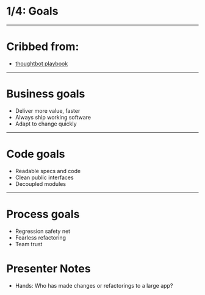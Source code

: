 # 1/4: Goals

---

# Cribbed from:

* [thoughtbot playbook](http://playbook.thoughtbot.com/finding-a-rhythm/test-driven-development/) 

---

# Business goals

* Deliver more value, faster
* Always ship working software
* Adapt to change quickly

---

# Code goals

* Readable specs and code
* Clean public interfaces
* Decoupled modules

---

# Process goals

* Regression safety net
* Fearless refactoring
* Team trust

# Presenter Notes

* Hands: Who has made changes or refactorings to a large app?
